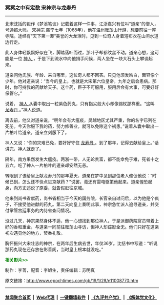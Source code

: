 ### 冥冥之中有定数 宋神宗与龙寿丹
------------------------

<p>
 北宋沈括的钜作《梦溪笔谈》记载着这样一件事，江浙嘉兴有位叫“道亲”的僧人，号通照大师。
 <a href="http://www.epochtimes.com/gb/tag/%E5%AE%8B%E7%A5%9E%E5%AE%97.html">
  宋神宗
 </a>
 熙宁七年（1068年），他在温州雁荡山行游，想要前往一座寺院。途经有“天下第一瀑”美誉的大龙湫时，见到一位奇人身着短布衣在山间水道边行走。
</p>
<p>
 此人身体轻飘飘好似在飞，脚踏落叶而过，那叶子却都纹丝不动。道亲心想，这可能是一位
 <a href="http://www.epochtimes.com/gb/tag/%E7%A5%9E%E4%BA%BA.html">
  神人
 </a>
 ，于是下到流水中向他揖手问候，两人坐在一块大石头上攀谈起来。
</p>
<p>
 道亲问他氏族、年龄、来自哪里，这位奇人都不回答。只见他须发皓白，面容像个少年。他对道亲说：“当今的皇上，也就是大宋第六位皇帝，九年之后会患病。那时，你可持我的药献给天子。这个药，臣子不可服用，服用后会有大事，可要好好保管它。”
</p>
<p>
 说着，
 <a href="http://www.epochtimes.com/gb/tag/%E7%A5%9E%E4%BA%BA.html">
  神人
 </a>
 从囊中取出一粒紫色药丸，只有指尖般大小却像锡杖那样重。“这叫
 <a href="http://www.epochtimes.com/gb/tag/%E9%BE%99%E5%AF%BF%E4%B8%B9.html">
  龙寿丹
 </a>
 。”神人说道。
</p>
<p>
 离去前，他又对道亲说，“明年会有大瘟疫，吴越地区尤其严重，你的名字已列在死册。今天你服下我的药，努力修善业，就可以免除这个祸患。”说着从囊中取出一片柏叶给道亲，道亲立刻服下了。
</p>
<p>
 神人又说：“你的灾难已免，要好好守住
 <a href="http://www.epochtimes.com/gb/tag/%E9%BE%99%E5%AF%BF%E4%B8%B9.html">
  龙寿丹
 </a>
 。到了那年，记得去献给皇上。”话讲完，神人就走了。
</p>
<p>
 隔年，南方果然发生大瘟疫。两浙一带，人无论贫富，都不能幸免于难，死者十之五六。吃了神人一片柏叶的道亲却安然无恙。
</p>
<p>
 转眼到了该给皇上献龙寿丹的那年夏天，道亲在梦中见到那位老人催促他说：“时候已到，怎么还不快点进京献药？”说罢，竟还有雷电驱策他起来。道亲惶恐起身，向方丈述说了原委，就告假赶往京城。
</p>
<p>
 他来到尚书省献药，尚书省相当于今天的国务院，长官亲自过问后，以为他是个疯子，不接受他进献的药丸。第二天向皇上奏明此事，神宗急忙派人追寻道亲，并交付掌管宫廷事务的内侍省查问情况。
</p>
<p>
 没过几天，神宗果然身体不适，他一心想找到那位神人，于是派御药院官员带着上好的香和重金，与道亲一同前往雁荡山寻访，但神人却踪影全无。他们只好在道亲初次遇见他的地方，焚香礼敬。
</p>
<p>
 胸怀振兴大宋壮志的神宗，在两年后生病去世，年仅36岁。沈括书中写道：“听说那药丸现在还存放在彰善阁，当时皇上根本就没吃。”
</p>
<p>
 <strong>
  <span style="color: #008000;">
   相关影片&gt;&gt;
  </span>
 </strong>
</p>
<link href="//www.youmaker.com/css/api2.css" media="all" rel="stylesheet" target="_blank" type="text/css"/>
<div class="video_fit_container">
</div>
<p>
 制作：李菁，配音：李旭生，责任编辑：苏明真
</p>

原文链接：http://www.epochtimes.com/gb/19/1/28/n11008770.htm


------------------------
#### [禁闻聚合首页](https://github.com/gfw-breaker/banned-news/blob/master/README.md) &nbsp;|&nbsp; [Web代理](https://github.com/gfw-breaker/open-proxy/blob/master/README.md) &nbsp;|&nbsp; [一键翻墙软件](https://github.com/gfw-breaker/nogfw/blob/master/README.md) &nbsp;|&nbsp; [《九评共产党》](https://github.com/gfw-breaker/9ping.md/blob/master/README.md#九评之一评共产党是什么) &nbsp;|&nbsp; [《解体党文化》](https://github.com/gfw-breaker/jtdwh.md/blob/master/README.md#绪论)